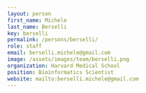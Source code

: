 ```yaml
---
layout: person
first_name: Michele
last_name: Berselli
key: berselli
permalink: /persons/berselli/
role: staff
email: berselli.michele@gmail.com
image: /assets/images/team/berselli.png
organization: Harvard Medical School
position: Bioinformatics Scientist
website: mailto:berselli.michele@gmail.com
---
```

